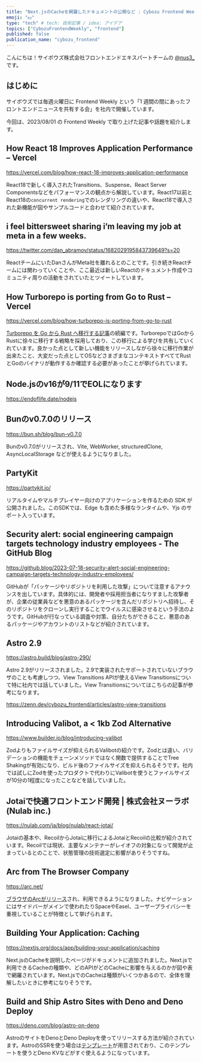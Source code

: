 ```yaml
---
title: "Next.jsのCacheを網羅したドキュメントの公開など : Cybozu Frontend Weekly (2023-08-01号)"
emoji: "💴"
type: "tech" # tech: 技術記事 / idea: アイデア
topics: ["CybozuFrontendWeekly", "frontend"]
published: false
publication_name: "cybozu_frontend"
---
```


こんにちは！サイボウズ株式会社フロントエンドエキスパートチームの [@nus3\_](https://twitter.com/nus3_) です。

## はじめに

サイボウズでは毎週火曜日に Frontend Weekly という「1 週間の間にあったフロントエンドニュースを共有する会」を社内で開催しています。

今回は、2023/08/01 の Frontend Weekly で取り上げた記事や話題を紹介します。

## How React 18 Improves Application Performance – Vercel

https://vercel.com/blog/how-react-18-improves-application-performance

React18で新しく導入されたTransitions、Suspense、React Server Componentsなどをパフォーマンスの観点から解説しています。React17以前とReact18の`concurrent rendering`でのレンダリングの違いや、React18で導入された新機能が図やサンプルコードと合わせて紹介されています。

## i feel bittersweet sharing i’m leaving my job at meta in a few weeks.

https://twitter.com/dan_abramov/status/1682029195843739649?s=20

ReactチームにいたDanさんがMeta社を離れるとのことです。引き続きReactチームには関わっていくことや、ここ最近は新しいReactのドキュメント作成やコミュニティ周りの活動をされていたとツイートしています。

## How Turborepo is porting from Go to Rust – Vercel

https://vercel.com/blog/how-turborepo-is-porting-from-go-to-rust

[Turborepo を Go から Rust へ移行する記事](https://vercel.com/blog/turborepo-migration-go-rust)の続編です。TurborepoではGoからRustに徐々に移行する戦略を採用しており、この移行による学びを共有していくれています。良かった点として新しい機能をリリースしながら徐々に移行作業が出来たこと、大変だった点としてOSなどさまざまなコンテキストすべててRustとGoのバイナリが動作するか確認する必要があったことが挙げられています。

## Node.jsのv16が9/11でEOLになります

https://endoflife.date/nodejs

## Bunのv0.7.0のリリース

https://bun.sh/blog/bun-v0.7.0

Bunのv0.7.0がリリースされ、Vite, WebWorker, structuredClone, AsyncLocalStorage などが使えるようになりました。

## PartyKit

https://partykit.io/

リアルタイムやマルチプレイヤー向けのアプリケーションを作るための SDK が公開されました。このSDKでは、Edge も含めた多様なランタイムや、Yjs のサポート入っています。

## Security alert: social engineering campaign targets technology industry employees - The GitHub Blog

https://github.blog/2023-07-18-security-alert-social-engineering-campaign-targets-technology-industry-employees/

GitHubが「パッケージやリポジトリを利用した攻撃」について注意するアナウンスを出しています。具体的には、開発者や採用担当者になりすました攻撃者が、企業の従業員などを悪意のあるパッケージを含んだリポジトリへ招待し、そのリポジトリをクローンし実行することでウイルスに感染させるという手法のようです。GitHubが行なっている調査や対策、自分たちができること、悪意のあるパッケージやアカウントのリストなどが紹介されています。

## Astro 2.9

https://astro.build/blog/astro-290/

Astro 2.9がリリースされました。2.9で実装されたサポートされていないブラウザのことも考慮しつつ、View Transitions APIが使えるView Transitionsについて特に社内では話していました。View Transitionsについてはこちらの記事が参考になります。

https://zenn.dev/cybozu_frontend/articles/astro-view-transitions

## Introducing Valibot, a < 1kb Zod Alternative

https://www.builder.io/blog/introducing-valibot

Zodよりもファイルサイズが抑えられるValibotの紹介です。Zodとは違い、バリデーションの機能をチェーンメソッドではなく関数で提供することでTree Shakingが有効になり、ビルド後のファイルサイズを抑えられるそうです。社内では試しにZodを使ったプロダクトで代わりにValibotを使うとファイルサイズが10分の1程度になったことなどを話していました。


## Jotaiで快適フロントエンド開発 | 株式会社ヌーラボ(Nulab inc.)

https://nulab.com/ja/blog/nulab/react-jotai/

Jotaiの基本や、RecoilからJotaiに移行によるJotaiとRecoilの比較が紹介されています。Recoilでは現状、主要なメンテナーがレイオフの対象になって開発が止まっているとのことで、状態管理の技術選定に影響がありそうですね。

## Arc from The Browser Company

https://arc.net/

[ブラウザのArcがリリース](https://twitter.com/arcinternet/status/1683841503544897538?s=20)され、利用できるようになりました。ナビゲーションにはサイドバーがメインで使われたりSpaceやEasel、ユーザープライバシーを重視していることが特徴として挙げられます。

## Building Your Application: Caching

https://nextjs.org/docs/app/building-your-application/caching

Next.jsのCacheを説明したページがドキュメントに追加されました。Next.jsで利用できるCacheの種類や、どのAPIがどのCacheに影響を与えるのかが図や表で網羅されています。Next.jsでのCacheは種類がいくつかあるので、全体を理解したいときに参考になりそうです。

## Build and Ship Astro Sites with Deno and Deno Deploy

https://deno.com/blog/astro-on-deno

AstroのサイトをDenoとDeno Deployを使ってリリースする方法が紹介されています。AstroのSSRを使う場合は[テンプレート](https://github.com/denoland/deno-astro-template)が用意されており、このテンプレートを使うとDeno KVなどがすぐ使えるようになっています。
